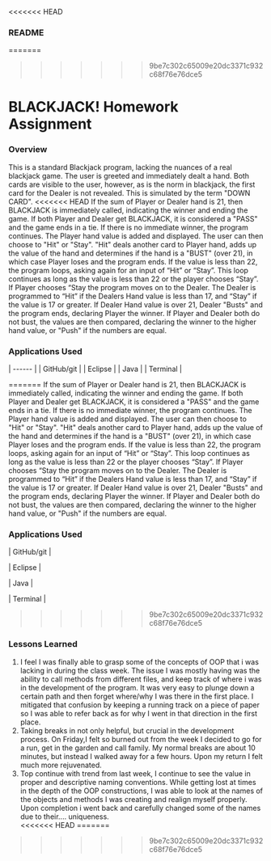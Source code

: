 <<<<<<< HEAD
### README
=======
>>>>>>> 9be7c302c65009e20dc3371c932c68f76e76dce5
# BLACKJACK! Homework Assignment

### Overview
This is a standard Blackjack program, lacking the nuances of a real blackjack game. The user is greeted and immediately dealt a hand.  Both cards are visible to the user, however, as is the norm in blackjack, the first card for the Dealer is not revealed. This is simulated by the term "DOWN CARD".
<<<<<<< HEAD
If the sum of Player or Dealer hand is 21, then BLACKJACK is immediately called, indicating the winner and ending the game. If both Player and Dealer get BLACKJACK, it is considered a "PASS" and the game ends in a tie.
If there is no immediate winner, the program continues.
The Player hand value is added and displayed. The user can then choose to "Hit" or "Stay". "Hit" deals another card to Player hand, adds up the value of the hand and determines if the hand is a "BUST" (over 21), in which case Player loses and the program ends. If the value is less than 22, the program loops, asking again for an input of “Hit” or “Stay”. This loop continues as long as the value is less than 22 or the player chooses “Stay”. If Player chooses “Stay the program moves on to the Dealer.
The Dealer is programmed to “Hit” if the Dealers Hand value is less than 17, and “Stay” if the value is 17 or greater. If Dealer Hand value is over 21, Dealer "Busts" and the program ends, declaring Player the winner.
If Player and Dealer both do not bust, the values are then compared, declaring the winner to the higher hand value, or "Push" if the numbers are equal.


### Applications Used

| ------ |
| GitHub/git |
| Eclipse |
| Java  |
| Terminal |

=======
If the sum of Player or Dealer hand is 21, then BLACKJACK is immediately called, indicating the winner and ending the game. If both Player and Dealer get BLACKJACK, it is considered a "PASS" and the game ends in a tie. 
If there is no immediate winner, the program continues.
The Player hand value is added and displayed. The user can then choose to "Hit" or "Stay". "Hit" deals another card to Player hand, adds up the value of the hand and determines if the hand is a "BUST" (over 21), in which case Player loses and the program ends. If the value is less than 22, the program loops, asking again for an input of “Hit” or “Stay”. This loop continues as long as the value is less than 22 or the player chooses “Stay”. If Player chooses “Stay the program moves on to the Dealer. 
The Dealer is programmed to “Hit” if the Dealers Hand value is less than 17, and “Stay” if the value is 17 or greater. If Dealer Hand value is over 21, Dealer "Busts" and the program ends, declaring Player the winner. 
If Player and Dealer both do not bust, the values are then compared, declaring the winner to the higher hand value, or "Push" if the numbers are equal.

### Applications Used 

| GitHub/git | 

| Eclipse | 

| Java  | 

| Terminal |
>>>>>>> 9be7c302c65009e20dc3371c932c68f76e76dce5


### Lessons Learned
1. I feel I was finally able to grasp some of the concepts of OOP that i was lacking in during the class week. The issue I was mostly having was the ability to call methods from different files, and keep track of where i was in the development of the program.  It was very easy to plunge down a certain path and then forget where/why I was there in the first place. I mitigated that confusion by keeping a running track on a piece of paper so I was able to refer back as for why I went in that direction in the first place.   
2. Taking breaks in not only helpful, but crucial in the development process.  On Friday,I felt so burned out from the week I decided to go for a run, get in the garden and call family. My normal breaks are about 10 minutes, but instead I walked away for a few hours. Upon my return I felt much more rejuvenated. 
3. Top continue with  trend from last week, I continue to see the value in  proper and descriptive naming conventions. While getting lost at times in the depth of the OOP constructions, I was able to look at the names of the objects and methods I was creating and realign myself properly.  Upon completion i went back and carefully changed some of the names due to their.... uniqueness.  
<<<<<<< HEAD
=======


>>>>>>> 9be7c302c65009e20dc3371c932c68f76e76dce5
